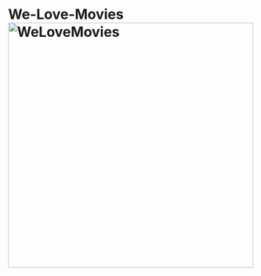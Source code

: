 # We-Love-Movies<img width="500" alt="WeLoveMovies" src="https://user-images.githubusercontent.com/102103801/178844907-e84c69ae-419c-4dd7-a402-dbfa9bb44399.png">

